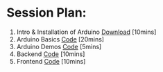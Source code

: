 # Session Plan:

1. Intro & Installation of Arduino [Download](https://www.arduino.cc/en/software) [10mins]
2. Arduino Basics [Code](./Arduino_Basics/) [20mins]
3. Arduino Demos [Code](./Arduino_Demo/) [5mins]
5. Backend [Code](./Backend/) [10mins]
4. Frontend [Code](./Frontend/) [10mins]
